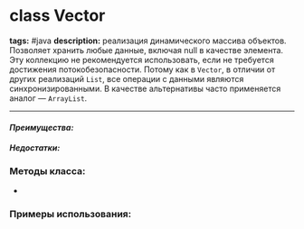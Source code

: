 # class Vector
**tags:** #java
**description:** реализация динамического массива объектов. Позволяет хранить любые данные, включая null в качестве элемента. Эту коллекцию не рекомендуется использовать, если не требуется достижения потокобезопасности. Потому как в `Vector`, в отличии от других реализаций `List`, все операции с данными являются синхронизированными. В качестве альтернативы часто применяется аналог — `ArrayList`.

---
#### *Преимущества:*

#### *Недостатки:*

### Методы класса:
- 

### Примеры использования:
